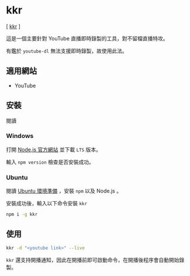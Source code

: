 # kkr

[ [kkr](https://github.com/Last-Order/kkr) ]

這是一個主要針對 YouTube 直播即時錄製的工具，對不留檔直播特攻。

有鑑於 `youtube-dl` 無法支援即時錄製，故使用此法。

## 適用網站

- YouTube

## 安裝

閱讀

### Windows

打開 [Node.js 官方網站](https://nodejs.org/) 並下載 `LTS` 版本。

輸入 `npm version` 檢查是否安裝成功。

### Ubuntu

閱讀 [Ubuntu 環境準備](/zh-tw/preparation/#node-js) ，安裝 `npm` 以及 Node.js 。

安裝成功後，輸入以下命令安裝 `kkr`

```bash
npm i -g kkr
```

## 使用

```bash
kkr -d "<youtube link>" --live
```

`kkr` 還支持開播通知，因此在開播前即可啟動命令，在開播後程序會自動開始錄製。
